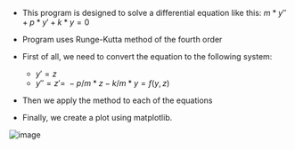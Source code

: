 - This program is designed to solve a differential equation like this: $m*y'' + p * y' + k * y = 0$


- Program uses Runge-Kutta method of the fourth order
- First of all, we need to convert the equation to the following system:
    - $y'=z$
    - $y'' = z'=\ - p / m * z - k / m * y = f(y,z)$
- Then we apply the method to each of the equations
- Finally, we create a plot using matplotlib.

![image](https://user-images.githubusercontent.com/58353454/174490643-6f8401c1-39d2-4b02-9cbc-9d4a60533298.png)
